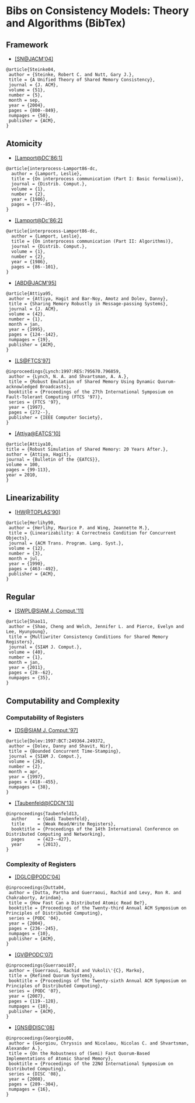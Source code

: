 # Bibs on Consistency Models: Theory and Algorithms (BibTex)

## Framework
- [[SN@JACM'04]](http://dl.acm.org/citation.cfm?id=1017464)
```
@article{Steinke04,
 author = {Steinke, Robert C. and Nutt, Gary J.},
 title = {A Unified Theory of Shared Memory Consistency},
 journal = {J. ACM},
 volume = {51},
 number = {5},
 month = sep,
 year = {2004},
 pages = {800--849},
 numpages = {50},
 publisher = {ACM},
}
```

## Atomicity

- [[Lamport@DC'86:1]](http://link.springer.com/article/10.1007%2FBF01786227)
```
@article{interprocess-Lamport86-dc,
  author = {Lamport, Leslie},
  title = {On interprocess communication (Part I: Basic formalism)},
  journal = {Distrib. Comput.},
  volume = {1},
  number = {2},
  year = {1986},
  pages = {77--85},
}
```

- [[Lamport@Dc'86:2]](http://link.springer.com/article/10.1007%2FBF01786228)
```
@article{interprocess-Lamport86-dc,
  author = {Lamport, Leslie},
  title = {On interprocess communication (Part II: Algorithms)},
  journal = {Distrib. Comput.},
  volume = {1},
  number = {2},
  year = {1986},
  pages = {86--101},
}
```

- [[ABD@JACM'95]](http://dl.acm.org/citation.cfm?id=200869)
```
@article{Attiya95,
 author = {Attiya, Hagit and Bar-Noy, Amotz and Dolev, Danny},
 title = {Sharing Memory Robustly in Message-passing Systems},
 journal = {J. ACM},
 volume = {42},
 number = {1},
 month = jan,
 year = {1995},
 pages = {124--142},
 numpages = {19},
 publisher = {ACM},
}
```

- [[LS@FTCS'97]](http://dl.acm.org/citation.cfm?id=795670.796859)
```
@inproceedings{Lynch:1997:RES:795670.796859,
 author = {Lynch, N. A. and Shvartsman, A. A.},
 title = {Robust Emulation of Shared Memory Using Dynamic Quorum-acknowledged Broadcasts},
 booktitle = {Proceedings of the 27th International Symposium on Fault-Tolerant Computing (FTCS '97)},
 series = {FTCS '97},
 year = {1997},
 pages = {272--},
 publisher = {IEEE Computer Society},
}
```

- [[Attiya@EATCS'10]](http://citeseerx.ist.psu.edu/viewdoc/summary?doi=10.1.1.154.6450)
```
@article{Attiya10,
title = {Robust Simulation of Shared Memory: 20 Years After.},
author = {Attiya, Hagit},
journal = {Bulletin of the {EATCS}},
volume = 100,
pages = {99-113},
year = 2010,
}
```

## Linearizability
- [[HW@TOPLAS'90]](http://dl.acm.org/citation.cfm?id=78972)
```
@article{Herlihy90,
 author = {Herlihy, Maurice P. and Wing, Jeannette M.},
 title = {Linearizability: A Correctness Condition for Concurrent Objects},
 journal = {ACM Trans. Program. Lang. Syst.},
 volume = {12},
 number = {3},
 month = jul,
 year = {1990},
 pages = {463--492},
 publisher = {ACM},
}
```

## Regular

- [[SWPL@SIAM J. Comput.'11]](http://dl.acm.org/citation.cfm?id=2078669)
```
@article{Shao11,
 author = {Shao, Cheng and Welch, Jennifer L. and Pierce, Evelyn and Lee, Hyunyoung},
 title = {Multiwriter Consistency Conditions for Shared Memory Registers},
 journal = {SIAM J. Comput.},
 volume = {40},
 number = {1},
 month = jan,
 year = {2011},
 pages = {28--62},
 numpages = {35},
}
```

## Computability and Complexity

### Computability of Registers
- [[DS@SIAM J. Comput.'97]](http://dl.acm.org/citation.cfm?id=249364.249372)
```
@article{Dolev:1997:BCT:249364.249372,
 author = {Dolev, Danny and Shavit, Nir},
 title = {Bounded Concurrent Time-Stamping},
 journal = {SIAM J. Comput.},
 volume = {26},
 number = {2},
 month = apr,
 year = {1997},
 pages = {418--455},
 numpages = {38},
}
```

- [[Taubenfeld@ICDCN'13]](http://link.springer.com/chapter/10.1007%2F978-3-642-35668-1_29)
```
@inproceedings{Taubenfeld13,
  author    = {Gadi Taubenfeld},
  title     = {Weak Read/Write Registers},
  booktitle = {Proceedings of the 14th International Conference on Distributed Computing and Networking},
  pages     = {423--427},
  year      = {2013},
}
```

### Complexity of Registers
- [[DGLC@PODC'04]](http://dl.acm.org/citation.cfm?id=1011802)
```
@inproceedings{Dutta04,
 author = {Dutta, Partha and Guerraoui, Rachid and Levy, Ron R. and Chakraborty, Arindam},
 title = {How Fast Can a Distributed Atomic Read Be?},
 booktitle = {Proceedings of the Twenty-third Annual ACM Symposium on Principles of Distributed Computing},
 series = {PODC '04},
 year = {2004},
 pages = {236--245},
 numpages = {10},
 publisher = {ACM},
}
```

- [[GV@PODC'07]](http://dl.acm.org/citation.cfm?id=1281120)
```
@inproceedings{Guerraoui07,
 author = {Guerraoui, Rachid and Vukoli\'{C}, Marko},
 title = {Refined Quorum Systems},
 booktitle = {Proceedings of the Twenty-sixth Annual ACM Symposium on Principles of Distributed Computing},
 series = {PODC '07},
 year = {2007},
 pages = {119--128},
 numpages = {10},
 publisher = {ACM},
}
```

- [[GNS@DISC'08]](http://link.springer.com/chapter/10.1007%2F978-3-540-87779-0_20)
```
@inproceedings{Georgiou08,
 author = {Georgiou, Chryssis and Nicolaou, Nicolas C. and Shvartsman, Alexander A.},
 title = {On the Robustness of (Semi) Fast Quorum-Based Implementations of Atomic Shared Memory},
 booktitle = {Proceedings of the 22Nd International Symposium on Distributed Computing},
 series = {DISC '08},
 year = {2008},
 pages = {289--304},
 numpages = {16},
}
```
